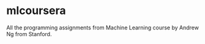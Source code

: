 # mlcoursera
All the programming assignments from Machine Learning course by Andrew Ng from Stanford.
